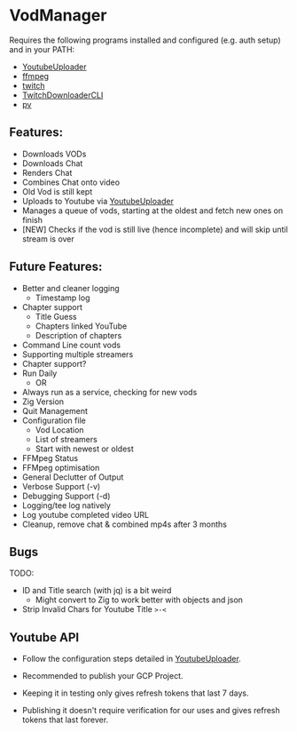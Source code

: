 # VodManager

Requires the following programs installed and configured (e.g. auth setup) and in your PATH:
 - [YoutubeUploader](https://github.com/porjo/youtubeuploader)
 - [ffmpeg](https://www.ffmpeg.org/download.html)
 - [twitch](https://dev.twitch.tv/docs/cli/)
 - [TwitchDownloaderCLI](https://github.com/lay295/TwitchDownloader)
 - [pv](https://linux.die.net/man/1/pv)

## Features:
 - Downloads VODs
 - Downloads Chat
 - Renders Chat
 - Combines Chat onto video
 - Old Vod is still kept
 - Uploads to Youtube via [YoutubeUploader](https://github.com/porjo/youtubeuploader)
 - Manages a queue of vods, starting at the oldest and fetch new ones on finish
 - [NEW] Checks if the vod is still live (hence incomplete) and will skip until stream is over


## Future Features:
 - Better and cleaner logging
   - Timestamp log
 - Chapter support
   - Title Guess
   - Chapters linked YouTube
   - Description of chapters
 - Command Line count vods
 - Supporting multiple streamers
 - Chapter support?
 - Run Daily
   - OR
 - Always run as a service, checking for new vods
 - Zig Version
 - Quit Management
 - Configuration file
   - Vod Location
   - List of streamers
   - Start with newest or oldest
 - FFMpeg Status
 - FFMpeg optimisation
 - General Declutter of Output
 - Verbose Support (-v)
 - Debugging Support (-d)
 - Logging/tee log natively
 - Log youtube completed video URL
 - Cleanup, remove chat & combined mp4s after 3 months

## Bugs

TODO:
- ID and Title search (with jq) is a bit weird
   - Might convert to Zig to work better with objects and json
- Strip Invalid Chars for Youtube Title `>-<`

## Youtube API

 - Follow the configuration steps detailed in [YoutubeUploader](https://github.com/porjo/youtubeuploader).

 - Recommended to publish your GCP Project.

 - Keeping it in testing only gives refresh tokens that last 7 days.

 - Publishing it doesn't require verification for our uses and gives refresh tokens that last forever.